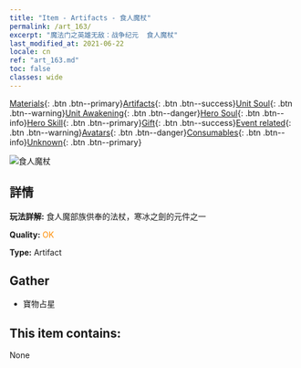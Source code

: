 ```yaml
---
title: "Item - Artifacts - 食人魔杖"
permalink: /art_163/
excerpt: "魔法门之英雄无敌：战争纪元  食人魔杖"
last_modified_at: 2021-06-22
locale: cn
ref: "art_163.md"
toc: false
classes: wide
---
```

 [Materials](/ItemsCN/){: .btn .btn--primary}[Artifacts](/ItemsCN/Artifacts/){: .btn .btn--success}[Unit Soul](/ItemsCN/UnitSoul/){: .btn .btn--warning}[Unit Awakening](/ItemsCN/UnitAwakening/){: .btn .btn--danger}[Hero Soul](/ItemsCN/HeroSoul/){: .btn .btn--info}[Hero Skill](/ItemsCN/HeroSkill/){: .btn .btn--primary}[Gift](/ItemsCN/Gift/){: .btn .btn--success}[Event related](/ItemsCN/Events/){: .btn .btn--warning}[Avatars](/ItemsCN/Avatars/){: .btn .btn--danger}[Consumables](/ItemsCN/Consumables/){: .btn .btn--info}[Unknown](/ItemsCN/Unknown/){: .btn .btn--primary}

 ![食人魔杖](/images/t/artifact_40434.png)

## 詳情
 **玩法詳解:** 食人魔部族供奉的法杖，寒冰之劍的元件之一

 **Quality:** <span style="color: #FF8C00">OK</span>

 **Type:** Artifact

## Gather

*    寶物占星 

## This item contains:

  None

